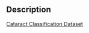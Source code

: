 ## Description

[Cataract Classification Dataset](https://www.kaggle.com/datasets/akshayramakrishnan28/cataract-classification-dataset)
